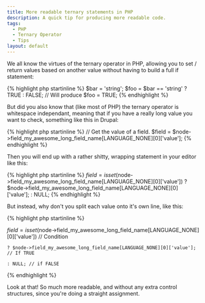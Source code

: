 ```yaml
---
title: More readable ternary statements in PHP
description: A quick tip for producing more readable code.
tags:
  - PHP
  - Ternary Operator
  - Tips
layout: default
---
```


We all know the virtues of the ternary operator in PHP, allowing you to set / return values based on another value without having to build a full if statement:

{% highlight php startinline %}
$bar = 'string';
$foo = $bar == 'string' ? TRUE : FALSE; // Will produce $foo = TRUE;
{% endhighlight %}

But did you also know that (like most of PHP) the ternary operator is whitespace independant, meaning that if you have a really long value you want to check, something like this in Drupal:

{% highlight php startinline %}
// Get the value of a field.
$field = $node->field_my_awesome_long_field_name[LANGUAGE_NONE][0]['value'];
{% endhighlight %}

Then you will end up with a rather shitty, wrapping statement in your editor like this:

{% highlight php startinline %}
$field = isset($node->field_my_awesome_long_field_name[LANGUAGE_NONE][0]['value']) ? $node->field_my_awesome_long_field_name[LANGUAGE_NONE][0]['value']; : NULL;
{% endhighlight %}

But instead, why don't you split each value onto it's own line, like this:

{% highlight php startinline %}

$field = isset($node->field_my_awesome_long_field_name[LANGUAGE_NONE][0]['value']) // Condition

	? $node->field_my_awesome_long_field_name[LANGUAGE_NONE][0]['value']; // If TRUE

	: NULL; // if FALSE
{% endhighlight %}

Look at that! So much more readable, and without any extra control structures, since you're doing a straight assignment.
